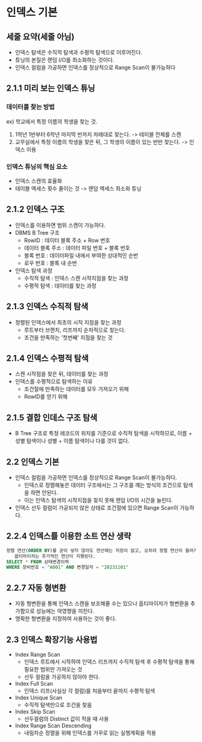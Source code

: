 # 인덱스 기본

## 세줄 요약(세줄 아님)
- 인덱스 탐색은 수직적 탐색과 수평적 탐색으로 이루어진다.
- 튜닝의 본질은 랜덤 I/O를 최소화하는 것이다.
- 인덱스 컬럼을 가공하면 인덱스를 정상적으로 Range Scan이 불가능하다



## 2.1.1 미리 보는 인덱스 튜닝
### 데이터를 찾는 방법
ex) 학교에서 특정 이름의 학생을 찾는 것.
1. 1학년 1반부터 6학년 마지막 반까지 차례대로 찾는다. -> 테이블 전체를 스캔
2. 교무실에서 특정 이름의 학생을 찾은 뒤, 그 학생의 이름이 있는 반만 찾는다. -> 인덱스 이용


### 인덱스 튜닝의 핵심 요소
- 인덱스 스캔의 효율화
- 테이블 엑세스 횟수 줄이는 것 -> 랜덤 액세스 최소화 튜닝

## 2.1.2 인덱스 구조
- 인덱스를 이용하면 범위 스캔이 가능하다.
- DBMS B Tree 구조
  - RowID : 데이터 블록 주소 + Row 번호
  - 데이터 블록 주소 : 데이터 파일 번호 + 블록 번호
  - 블록 번호 : 데이터파일 내에서 부여한 상대적인 순번
  - 로우 번호 : 블록 내 순번
- 인덱스 탐색 과정
  - 수직적 탐색 : 인덱스 스캔 시작지점을 찾는 과정
  - 수평적 탐색 : 데이터를 찾는 과정

## 2.1.3 인덱스 수직적 탐색
- 정렬된 인덱스에서 최초의 시작 지점을 찾는 과정
  - 루트부터 브랜치, 리프까지 순차적으로 찾는다.
  - 조건을 만족하는 '첫번째' 지점을 찾는 것

## 2.1.4 인덱스 수평적 탐색
- 스캔 시작점을 찾은 뒤, 데이터를 찾는 과정
- 인덱스를 수평적으로 탐색하는 이유
  - 조건절에 만족하는 데이터를 모두 가져오기 위해
  - RowID를 얻기 위해

## 2.1.5 결합 인데스 구조 탐색
- B Tree 구조로 특정 레코드의 위치를 기준으로 수직적 탐색을 시작하므로, 이름 + 성별 탐색이나 성별 + 이름 탐색이나 다를 것이 없다.


## 2.2 인덱스 기본
- 인덱스 컬럼을 가공하면 인덱스를 정상적으로 Range Scan이 불가능하다.
  - 인덱스로 정렬해놓은 데이터 구조에서는 그 구조를 깨는 방식의 조건으로 탐색을 하면 안된다.
  - 이는 인덱스 탐색의 시작지점을 찾지 못해 랜덤 I/O의 시간을 늘린다.
- 인덱스 선두 컬럼이 가공되지 않은 상태로 조건절에 있으면 Range Scan이 가능하다.

## 2.2.4 인덱스를 이용한 소트 연산 생략

```sql
정렬 연산(ORDER BY)를 굳이 넣지 않아도 연산에는 지장이 없고, 오히려 정렬 연산이 들어가면
   옵티마이저는 추가적인 연산이 지행된다.
SELECT * FROM 상태변경이력
WHERE 장비번호 = "A001" AND 변경일자 = "20231101"
```

## 2.2.7 자동 형변환
- 자동 형변환을 통해 인덱스 스캔을 보조해줄 수는 있으나 옵티마이저가 형변환을 추가함으로 성능에는 악영향을 끼친다.
- 명확한 형변환을 지정하여 사용하는 것이 좋다.

## 2.3 인덱스 확장기능 사용법
- Index Range Scan
  - 인덱스 루트에서 시작하여 인덱스 리프까지 수직적 탐색 후 수평적 탐색을 통해 필요한 범위만 가져오는 것
  - 선두 컬럼을 가공하지 않아야 한다.
- Index Full Scan
  - 인덱스 리프(사실상 각 컬럼)를 처음부터 끝까지 수평적 탐색
- Index Unique Scan
  - 수직적 탐색만으로 조건을 찾음
- Index Skip Scan
  - 선두컬럼의 Distinct 값이 적을 때 사용
- Index Range Scan Descending
  - 내림차순 정렬을 위해 인덱스를 거꾸로 읽는 실행계획을 적용